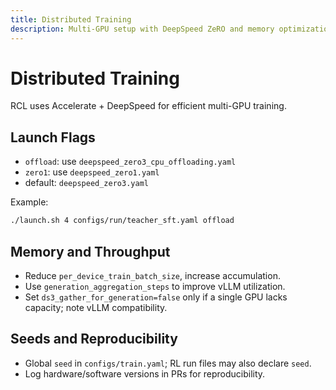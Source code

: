 ```yaml
---
title: Distributed Training
description: Multi-GPU setup with DeepSpeed ZeRO and memory optimization.
---
```


# Distributed Training

RCL uses Accelerate + DeepSpeed for efficient multi-GPU training.

## Launch Flags

- `offload`: use `deepspeed_zero3_cpu_offloading.yaml`
- `zero1`: use `deepspeed_zero1.yaml`
- default: `deepspeed_zero3.yaml`

Example:

```bash
./launch.sh 4 configs/run/teacher_sft.yaml offload
```

## Memory and Throughput

- Reduce `per_device_train_batch_size`, increase accumulation.
- Use `generation_aggregation_steps` to improve vLLM utilization.
- Set `ds3_gather_for_generation=false` only if a single GPU lacks capacity; note vLLM compatibility.

## Seeds and Reproducibility

- Global `seed` in `configs/train.yaml`; RL run files may also declare `seed`.
- Log hardware/software versions in PRs for reproducibility.

